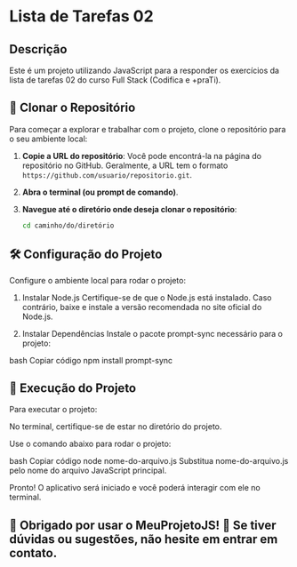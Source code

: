 # Lista de Tarefas 02

## Descrição

Este é um projeto utilizando JavaScript para a responder os exercícios da lista de tarefas 02 do curso Full Stack (Codifica e +praTi).

## 🌟 Clonar o Repositório

Para começar a explorar e trabalhar com o projeto, clone o repositório para o seu ambiente local:

1. **Copie a URL do repositório**: Você pode encontrá-la na página do repositório no GitHub. Geralmente, a URL tem o formato `https://github.com/usuario/repositorio.git`.

2. **Abra o terminal (ou prompt de comando)**.

3. **Navegue até o diretório onde deseja clonar o repositório**:

   ```bash
   cd caminho/do/diretório

## 🛠️ Configuração do Projeto

Configure o ambiente local para rodar o projeto:

1. Instalar Node.js
Certifique-se de que o Node.js está instalado. Caso contrário, baixe e instale a versão recomendada no site oficial do Node.js.

2. Instalar Dependências
Instale o pacote prompt-sync necessário para o projeto:

bash
Copiar código
npm install prompt-sync

## 🚀 Execução do Projeto
Para executar o projeto:

No terminal, certifique-se de estar no diretório do projeto.

Use o comando abaixo para rodar o projeto:

bash
Copiar código
node nome-do-arquivo.js
Substitua nome-do-arquivo.js pelo nome do arquivo JavaScript principal.

Pronto! O aplicativo será iniciado e você poderá interagir com ele no terminal.

## 🎉 Obrigado por usar o MeuProjetoJS! 🚀 Se tiver dúvidas ou sugestões, não hesite em entrar em contato.
